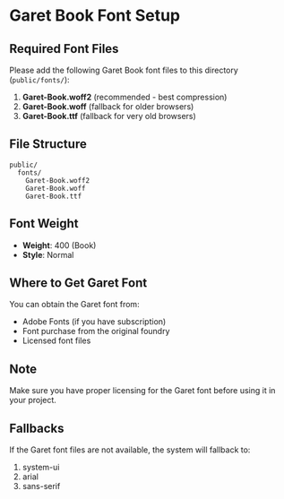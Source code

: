 # Garet Book Font Setup

## Required Font Files

Please add the following Garet Book font files to this directory (`public/fonts/`):

1. **Garet-Book.woff2** (recommended - best compression)
2. **Garet-Book.woff** (fallback for older browsers)
3. **Garet-Book.ttf** (fallback for very old browsers)

## File Structure
```
public/
  fonts/
    Garet-Book.woff2
    Garet-Book.woff
    Garet-Book.ttf
```

## Font Weight
- **Weight**: 400 (Book)
- **Style**: Normal

## Where to Get Garet Font
You can obtain the Garet font from:
- Adobe Fonts (if you have subscription)
- Font purchase from the original foundry
- Licensed font files

## Note
Make sure you have proper licensing for the Garet font before using it in your project.

## Fallbacks
If the Garet font files are not available, the system will fallback to:
1. system-ui
2. arial
3. sans-serif